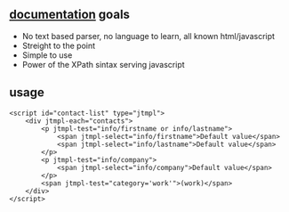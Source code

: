 [documentation](http://j-san.github.com//JTmpl)
goals
-----
- No text based parser, no language to learn, all known html/javascript
- Streight to the point
- Simple to use
- Power of the XPath sintax serving javascript

usage
-----
	<script id="contact-list" type="jtmpl">
		<div jtmpl-each="contacts">
			<p jtmpl-test="info/firstname or info/lastname">
	    		<span jtmpl-select="info/firstname">Default value</span>
	    		<span jtmpl-select="info/lastname">Default value</span>
			</p>
			<p jtmpl-test="info/company">
	    		<span jtmpl-select="info/company">Default value</span>
			</p>
			<span jtmpl-test="category='work'">(work)</span>
		</div>
	</script>


